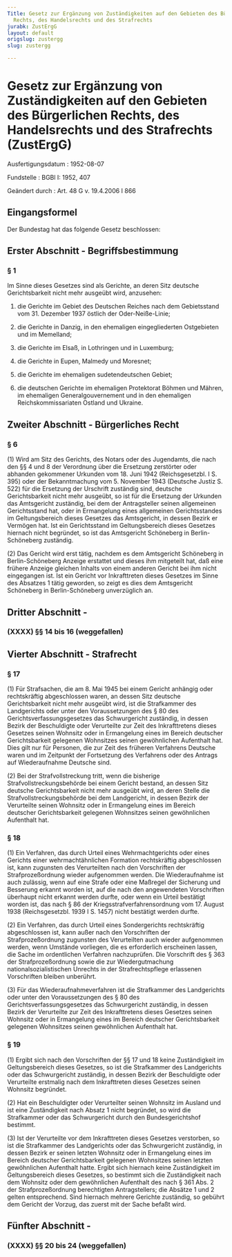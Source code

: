 ```yaml
---
Title: Gesetz zur Ergänzung von Zuständigkeiten auf den Gebieten des Bürgerlichen
  Rechts, des Handelsrechts und des Strafrechts
jurabk: ZustErgG
layout: default
origslug: zustergg
slug: zustergg

---
```


# Gesetz zur Ergänzung von Zuständigkeiten auf den Gebieten des Bürgerlichen Rechts, des Handelsrechts und des Strafrechts (ZustErgG)

Ausfertigungsdatum
:   1952-08-07

Fundstelle
:   BGBl I: 1952, 407

Geändert durch
:   Art. 48 G v. 19.4.2006 I 866


## Eingangsformel

Der Bundestag hat das folgende Gesetz beschlossen:


## Erster Abschnitt - Begriffsbestimmung



### § 1

Im Sinne dieses Gesetzes sind als Gerichte, an deren Sitz deutsche Gerichtsbarkeit nicht mehr ausgeübt wird, anzusehen:

1.  die Gerichte im Gebiet des Deutschen Reiches nach dem Gebietsstand vom 31. Dezember 1937 östlich der Oder-Neiße-Linie;


2.  die Gerichte in Danzig, in den ehemaligen eingegliederten Ostgebieten und im Memelland;


3.  die Gerichte im Elsaß, in Lothringen und in Luxemburg;


4.  die Gerichte in Eupen, Malmedy und Moresnet;


5.  die Gerichte im ehemaligen sudetendeutschen Gebiet;


6.  die deutschen Gerichte im ehemaligen Protektorat Böhmen und Mähren, im ehemaligen Generalgouvernement und in den ehemaligen Reichskommissariaten Ostland und Ukraine.





## Zweiter Abschnitt - Bürgerliches Recht



### § 6

(1) Wird am Sitz des Gerichts, des Notars oder des Jugendamts, die nach den §§ 4 und 8 der Verordnung über die Ersetzung zerstörter oder abhanden gekommener Urkunden vom 18. Juni 1942 (Reichsgesetzbl. I S. 395) oder der Bekanntmachung vom 5. November 1943 (Deutsche Justiz S. 522) für die Ersetzung der Urschrift zuständig sind, deutsche Gerichtsbarkeit nicht mehr ausgeübt, so ist für die Ersetzung der Urkunden das Amtsgericht zuständig, bei dem der Antragsteller seinen allgemeinen Gerichtsstand hat, oder in Ermangelung eines allgemeinen Gerichtsstandes im Geltungsbereich dieses Gesetzes das Amtsgericht, in dessen Bezirk er Vermögen hat. Ist ein Gerichtsstand im Geltungsbereich dieses Gesetzes hiernach nicht begründet, so ist das Amtsgericht Schöneberg in Berlin-Schöneberg zuständig.

(2) Das Gericht wird erst tätig, nachdem es dem Amtsgericht Schöneberg in Berlin-Schöneberg Anzeige erstattet und dieses ihm mitgeteilt hat, daß eine frühere Anzeige gleichen Inhalts von einem anderen Gericht bei ihm nicht eingegangen ist. Ist ein Gericht vor Inkrafttreten dieses Gesetzes im Sinne des Absatzes 1 tätig geworden, so zeigt es dies dem Amtsgericht Schöneberg in Berlin-Schöneberg unverzüglich an.


## Dritter Abschnitt - 



### (XXXX) §§ 14 bis 16 (weggefallen)



## Vierter Abschnitt - Strafrecht



### § 17

(1) Für Strafsachen, die am 8. Mai 1945 bei einem Gericht anhängig oder rechtskräftig abgeschlossen waren, an dessen Sitz deutsche Gerichtsbarkeit nicht mehr ausgeübt wird, ist die Strafkammer des Landgerichts oder unter den Voraussetzungen des §
80              des Gerichtsverfassungsgesetzes das Schwurgericht zuständig, in dessen Bezirk der Beschuldigte oder Verurteilte zur Zeit des Inkrafttretens dieses Gesetzes seinen Wohnsitz oder in Ermangelung eines im Bereich deutscher Gerichtsbarkeit gelegenen Wohnsitzes seinen gewöhnlichen Aufenthalt hat. Dies gilt nur für Personen, die zur Zeit des früheren Verfahrens Deutsche waren und im Zeitpunkt der Fortsetzung des Verfahrens oder des Antrags auf Wiederaufnahme Deutsche sind.

(2) Bei der Strafvollstreckung tritt, wenn die bisherige Strafvollstreckungsbehörde bei einem Gericht bestand, an dessen Sitz deutsche Gerichtsbarkeit nicht mehr ausgeübt wird, an deren Stelle die Strafvollstreckungsbehörde bei dem Landgericht, in dessen Bezirk der Verurteilte seinen Wohnsitz oder in Ermangelung eines im Bereich deutscher Gerichtsbarkeit gelegenen Wohnsitzes seinen gewöhnlichen Aufenthalt hat.


### § 18

(1) Ein Verfahren, das durch Urteil eines Wehrmachtgerichts oder eines Gerichts einer wehrmachtähnlichen Formation rechtskräftig abgeschlossen ist, kann zugunsten des Verurteilten nach den Vorschriften der Strafprozeßordnung wieder aufgenommen werden. Die Wiederaufnahme ist auch zulässig, wenn auf eine Strafe oder eine Maßregel der Sicherung und Besserung erkannt worden ist, auf die nach den angewendeten Vorschriften überhaupt nicht erkannt werden durfte, oder wenn ein Urteil bestätigt worden ist, das nach § 86 der Kriegsstrafverfahrensordnung vom 17. August 1938 (Reichsgesetzbl. 1939 I S. 1457) nicht bestätigt werden durfte.

(2) Ein Verfahren, das durch Urteil eines Sondergerichts rechtskräftig abgeschlossen ist, kann außer nach den Vorschriften der Strafprozeßordnung zugunsten des Verurteilten auch wieder aufgenommen werden, wenn Umstände vorliegen, die es erforderlich erscheinen lassen, die Sache im ordentlichen Verfahren nachzuprüfen. Die Vorschrift des § 363 der Strafprozeßordnung sowie die zur Wiedergutmachung nationalsozialistischen Unrechts in der Strafrechtspflege erlassenen Vorschriften bleiben unberührt.

(3) Für das Wiederaufnahmeverfahren ist die Strafkammer des Landgerichts oder unter den Voraussetzungen des §
80              des Gerichtsverfassungsgesetzes das Schwurgericht zuständig, in dessen Bezirk der Verurteilte zur Zeit des Inkrafttretens dieses Gesetzes seinen Wohnsitz oder in Ermangelung eines im Bereich deutscher Gerichtsbarkeit gelegenen Wohnsitzes seinen gewöhnlichen Aufenthalt hat.


### § 19

(1) Ergibt sich nach den Vorschriften der §§ 17 und 18 keine Zuständigkeit im Geltungsbereich dieses Gesetzes, so ist die Strafkammer des Landgerichts oder das Schwurgericht zuständig, in dessen Bezirk der Beschuldigte oder Verurteilte erstmalig nach dem Inkrafttreten dieses Gesetzes seinen Wohnsitz begründet.

(2) Hat ein Beschuldigter oder Verurteilter seinen Wohnsitz im Ausland und ist eine Zuständigkeit nach Absatz 1 nicht begründet, so wird die Strafkammer oder das Schwurgericht durch den Bundesgerichtshof bestimmt.

(3) Ist der Verurteilte vor dem Inkrafttreten dieses Gesetzes verstorben, so ist die Strafkammer des Landgerichts oder das Schwurgericht zuständig, in dessen Bezirk er seinen letzten Wohnsitz oder in Ermangelung eines im Bereich deutscher Gerichtsbarkeit gelegenen Wohnsitzes seinen letzten gewöhnlichen Aufenthalt hatte. Ergibt sich hiernach keine Zuständigkeit im Geltungsbereich dieses Gesetzes, so bestimmt sich die Zuständigkeit nach dem Wohnsitz oder dem gewöhnlichen Aufenthalt des nach § 361 Abs. 2 der Strafprozeßordnung berechtigten Antragstellers; die Absätze 1 und 2 gelten entsprechend. Sind hiernach mehrere Gerichte zuständig, so gebührt dem Gericht der Vorzug, das zuerst mit der Sache befaßt wird.


## Fünfter Abschnitt - 



### (XXXX) §§ 20 bis 24 (weggefallen)


